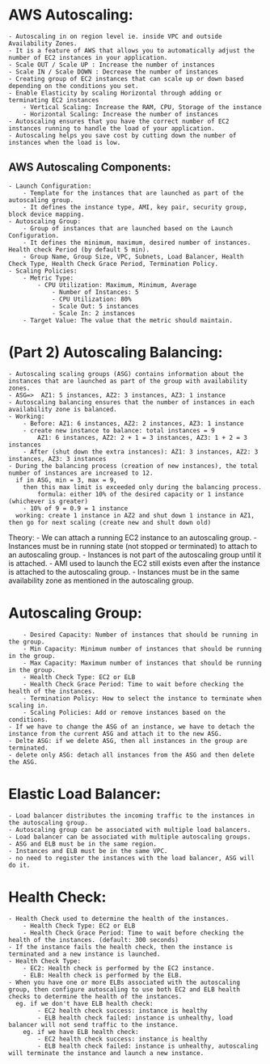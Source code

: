 # AWS Autoscaling:
    - Autoscaling in on region level ie. inside VPC and outside Availability Zones. 
    - It is a feature of AWS that allows you to automatically adjust the number of EC2 instances in your application.
    - Scale OUT / Scale UP : Increase the number of instances
    - Scale IN / Scale DOWN : Decrease the number of instances
    - Creating group of EC2 instances that can scale up or down based depending on the conditions you set.
    - Enable Elasticity by scaling Horizontal through adding or terminating EC2 instances
        - Vertical Scaling: Increase the RAM, CPU, Storage of the instance
        - Horizontal Scaling: Increase the number of instances
    - Autoscaling ensures that you have the correct number of EC2 instances running to handle the load of your application.
    - Autoscaling helps you save cost by cutting down the number of instances when the load is low.

## AWS Autoscaling Components:
    - Launch Configuration: 
        - Template for the instances that are launched as part of the autoscaling group.
        - It defines the instance type, AMI, key pair, security group, block device mapping.
    - Autoscaling Group:
        - Group of instances that are launched based on the Launch Configuration.
        - It defines the minimum, maximum, desired number of instances. Health check Period (by default 5 min).
        - Group Name, Group Size, VPC, Subnets, Load Balancer, Health Check Type, Health Check Grace Period, Termination Policy.
    - Scaling Policies:
        - Metric Type:
            - CPU Utilization: Maximum, Minimum, Average
                - Number of Instances: 5
                - CPU Utilization: 80%
                - Scale Out: 5 instances
                - Scale In: 2 instances
        - Target Value: The value that the metric should maintain.

# (Part 2) Autoscaling Balancing:
    - Autoscaling scaling groups (ASG) contains information about the instances that are launched as part of the group with availability zones.
    - ASG=>  AZ1: 5 instances, AZ2: 3 instances, AZ3: 1 instance
    - Autoscaling balancing ensures that the number of instances in each availability zone is balanced.
    - Working:
        - Before: AZ1: 6 instances, AZ2: 2 instances, AZ3: 1 instance
        - create new instance to balance: total instances = 9
            AZ1: 6 instances, AZ2: 2 + 1 = 3 instances, AZ3: 1 + 2 = 3 instances
        - After (shut down the extra instances): AZ1: 3 instances, AZ2: 3 instances, AZ3: 3 instances
    - During the balancing process (creation of new instances), the total number of instances are increased to 12.
      if in ASG, min = 3, max = 9,
        then this max limit is exceeded only during the balancing process.
            formula: either 10% of the desired capacity or 1 instance (whichever is greater)
        - 10% of 9 = 0.9 = 1 instance
      working: create 1 instance in AZ2 and shut down 1 instance in AZ1, then go for next scaling (create new and shult down old)


Theory:
    - We can attach a running EC2 instance to an autoscaling group.
    - Instances must be in running state (not stopped or terminated) to attach to an autoscaling group.
    - Instances is not part of the autoscaling group until it is attached.
    - AMI used to launch the EC2 still exists even after the instance is attached to the autoscaling group.
    - Instances must be in the same availability zone as mentioned in the autoscaling group.

# Autoscaling Group:
        - Desired Capacity: Number of instances that should be running in the group.
        - Min Capacity: Minimum number of instances that should be running in the group.
        - Max Capacity: Maximum number of instances that should be running in the group.
        - Health Check Type: EC2 or ELB
        - Health Check Grace Period: Time to wait before checking the health of the instances.
        - Termination Policy: How to select the instance to terminate when scaling in.
        - Scaling Policies: Add or remove instances based on the conditions.
    - If we have to change the ASG of an instance, we have to detach the instance from the current ASG and attach it to the new ASG.
    - Delte ASG: if we delete ASG, then all instances in the group are terminated.
    - delete only ASG: detach all instances from the ASG and then delete the ASG.

# Elastic Load Balancer:
    - Load balancer distributes the incoming traffic to the instances in the autoscaling group.
    - Autoscaling group can be associated with multiple load balancers.
    - Load balancer can be associated with multiple autoscaling groups.
    - ASG and ELB must be in the same region.
    - Instances and ELB must be in the same VPC.
    - no need to register the instances with the load balancer, ASG will do it.
    
# Health Check:
    - Health Check used to determine the health of the instances.
        - Health Check Type: EC2 or ELB
        - Health Check Grace Period: Time to wait before checking the health of the instances. (default: 300 seconds)
    - If the instance fails the health check, then the instance is terminated and a new instance is launched.
    - Health Check Type:
        - EC2: Health check is performed by the EC2 instance.
        - ELB: Health check is performed by the ELB.
    - When you have one or more ELBs associated with the autoscaling group, then configure autoscaling to use both EC2 and ELB health checks to determine the health of the instances.
      eg. if we don't have ELB health check:
            - EC2 health check success: instance is healthy
            - ELB health check failed: instance is unhealthy, load balancer will not send traffic to the instance.
        eg. if we have ELB health check:
            - EC2 health check success: instance is healthy
            - ELB health check failed: instance is unhealthy, autoscaling will terminate the instance and launch a new instance.
    
    